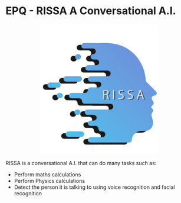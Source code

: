 # EPQ - RISSA A Conversational A.I.
<p align="center">
  <img src="https://github.com/justinb71/EPQ---RISSA-A-Conversational-A.I./blob/main/Images/RISSA%20Logo.png" />
</p>

RISSA is a conversational A.I. that can do many tasks such as:

 - Perform maths calculations
 - Perform Physics calculations
 - Detect the person it is talking to using voice recognition and facial recognition




